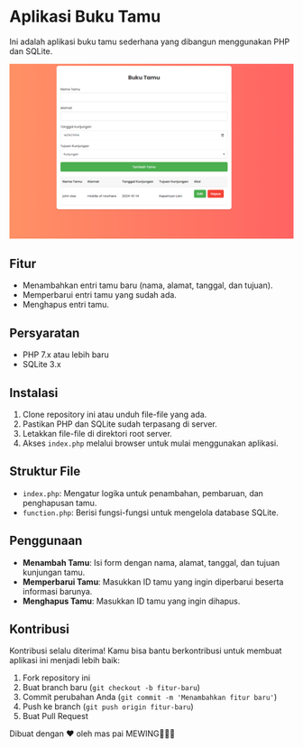 # Aplikasi Buku Tamu

Ini adalah aplikasi buku tamu sederhana yang dibangun menggunakan PHP dan SQLite.

<img src="img/ss.png">

## Fitur

- Menambahkan entri tamu baru (nama, alamat, tanggal, dan tujuan).
- Memperbarui entri tamu yang sudah ada.
- Menghapus entri tamu.

## Persyaratan

- PHP 7.x atau lebih baru
- SQLite 3.x

## Instalasi

1. Clone repository ini atau unduh file-file yang ada.
2. Pastikan PHP dan SQLite sudah terpasang di server.
3. Letakkan file-file di direktori root server.
4. Akses `index.php` melalui browser untuk mulai menggunakan aplikasi.

## Struktur File

- `index.php`: Mengatur logika untuk penambahan, pembaruan, dan penghapusan tamu.
- `function.php`: Berisi fungsi-fungsi untuk mengelola database SQLite.

## Penggunaan

- **Menambah Tamu**: Isi form dengan nama, alamat, tanggal, dan tujuan kunjungan tamu.
- **Memperbarui Tamu**: Masukkan ID tamu yang ingin diperbarui beserta informasi barunya.
- **Menghapus Tamu**: Masukkan ID tamu yang ingin dihapus.

## Kontribusi

Kontribusi selalu diterima! Kamu bisa bantu berkontribusi untuk membuat aplikasi ini menjadi lebih baik:

1. Fork repository ini
2. Buat branch baru (`git checkout -b fitur-baru`)
3. Commit perubahan Anda (`git commit -m 'Menambahkan fitur baru'`)
4. Push ke branch (`git push origin fitur-baru`)
5. Buat Pull Request


Dibuat dengan ❤️ oleh mas pai MEWING🤫🧏‍♂️
